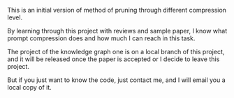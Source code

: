 This is an initial version of method of pruning through different compression level. 

By learning through this project with reviews and sample paper, I know what prompt compression does and how much I can reach in this task.

The project of the knowledge graph one is on a local branch of this project, and it will be released once the paper is accepted or I decide to leave this project.

But if you just want to know the code, just contact me, and I will email you a local copy of it.
